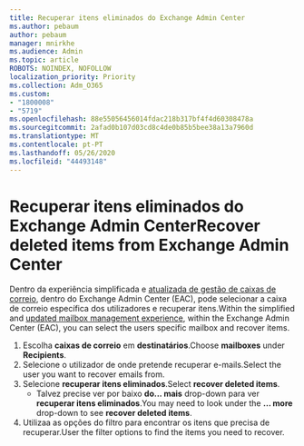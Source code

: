 ```yaml
---
title: Recuperar itens eliminados do Exchange Admin Center
ms.author: pebaum
author: pebaum
manager: mnirkhe
ms.audience: Admin
ms.topic: article
ROBOTS: NOINDEX, NOFOLLOW
localization_priority: Priority
ms.collection: Adm_O365
ms.custom:
- "1800008"
- "5719"
ms.openlocfilehash: 88e55056456014fdac218b317bf4f4d60308478a
ms.sourcegitcommit: 2afad0b107d03cd8c4de0b85b5bee38a13a7960d
ms.translationtype: MT
ms.contentlocale: pt-PT
ms.lasthandoff: 05/26/2020
ms.locfileid: "44493148"
---
```

# <a name="recover-deleted-items-from-exchange-admin-center"></a><span data-ttu-id="c0318-102">Recuperar itens eliminados do Exchange Admin Center</span><span class="sxs-lookup"><span data-stu-id="c0318-102">Recover deleted items from Exchange Admin Center</span></span>

<span data-ttu-id="c0318-103">Dentro da experiência simplificada e [atualizada de gestão de caixas de correio](https://admin.exchange.microsoft.com/#/mailboxes), dentro do Exchange Admin Center (EAC), pode selecionar a caixa de correio específica dos utilizadores e recuperar itens.</span><span class="sxs-lookup"><span data-stu-id="c0318-103">Within the simplified and [updated mailbox management experience](https://admin.exchange.microsoft.com/#/mailboxes), within the Exchange Admin Center (EAC), you can select the users specific mailbox and recover items.</span></span>

1. <span data-ttu-id="c0318-104">Escolha **caixas de correio** em **destinatários**.</span><span class="sxs-lookup"><span data-stu-id="c0318-104">Choose **mailboxes** under **Recipients**.</span></span>
2. <span data-ttu-id="c0318-105">Selecione o utilizador de onde pretende recuperar e-mails.</span><span class="sxs-lookup"><span data-stu-id="c0318-105">Select the user you want to recover emails from.</span></span>
3. <span data-ttu-id="c0318-106">Selecione **recuperar itens eliminados**.</span><span class="sxs-lookup"><span data-stu-id="c0318-106">Select **recover deleted items**.</span></span>
    - <span data-ttu-id="c0318-107">Talvez precise ver por baixo **do... mais** drop-down para ver **recuperar itens eliminados**.</span><span class="sxs-lookup"><span data-stu-id="c0318-107">You may need to look under the **… more** drop-down to see **recover deleted items**.</span></span>
4. <span data-ttu-id="c0318-108">Utilizaa as opções do filtro para encontrar os itens que precisa de recuperar.</span><span class="sxs-lookup"><span data-stu-id="c0318-108">User the filter options to find the items you need to recover.</span></span>
